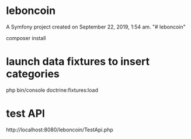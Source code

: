 leboncoin
=========

A Symfony project created on September 22, 2019, 1:54 am.
"# leboncoin" 

composer install

# launch data fixtures to insert categories 
php bin/console doctrine:fixtures:load

# test API 
http://localhost:8080/leboncoin/TestApi.php



